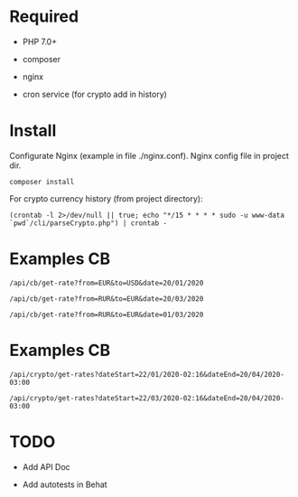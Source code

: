 # Required

- PHP 7.0+

- composer

- nginx

- cron service (for crypto add in history)

# Install

Configurate Nginx (example in file ./nginx.conf). Nginx config file in project dir.

```
composer install
```

For crypto currency history (from project directory):

```
(crontab -l 2>/dev/null || true; echo "*/15 * * * * sudo -u www-data `pwd`/cli/parseCrypto.php") | crontab -
```

# Examples CB

```
/api/cb/get-rate?from=EUR&to=USD&date=20/01/2020
```
```
/api/cb/get-rate?from=RUR&to=EUR&date=20/03/2020
```
```
/api/cb/get-rate?from=RUR&to=EUR&date=01/03/2020
```

# Examples CB

```
/api/crypto/get-rates?dateStart=22/01/2020-02:16&dateEnd=20/04/2020-03:00
```

```
/api/crypto/get-rates?dateStart=22/03/2020-02:16&dateEnd=20/04/2020-03:00
```

# TODO

- Add API Doc

- Add autotests in Behat